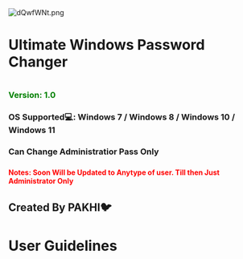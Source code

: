 <img src="https://iili.io/dQwfWNt.png" alt="dQwfWNt.png" border="0">
<h1>Ultimate Windows Password Changer<h1>
<h3 style="color:green;">Version: 1.0 <h3>
  <h3>OS Supported💻: Windows 7 / Windows 8 / Windows 10 / Windows 11 <h3>
<h3>Can Change Administratior Pass Only<h3>
<h4 style="color:red;">Notes: Soon Will be Updated to Anytype of user. Till then Just Administrator Only</h4>
<h2>Created By PAKHI🐦</h2>
<h1>User Guidelines</h1>
